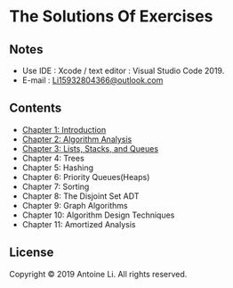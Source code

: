 #  The Solutions Of Exercises 

## Notes
* Use IDE : Xcode / text editor : Visual Studio Code 2019.
* E-mail : Li15932804366@outlook.com

## Contents
* [Chapter 1: Introduction](https://github.com/liyuanhao6/Data-structures-and-algorithm-analysis-in-c/tree/master/Chapter%201:%20Introduction)
* [Chapter 2: Algorithm Analysis](https://github.com/liyuanhao6/Data-structures-and-algorithm-analysis-in-c/tree/master/Chapter%202:%20Algorithm%20Analysis)
* [Chapter 3: Lists, Stacks, and Queues](https://github.com/liyuanhao6/Data-structures-and-algorithm-analysis-in-c/tree/master/Chapter%203:%20Lists%2C%20Stacks%2C%20and%20Queues)
* Chapter 4: Trees
* Chapter 5: Hashing
* Chapter 6: Priority Queues(Heaps)
* Chapter 7: Sorting 
* Chapter 8: The Disjoint Set ADT
* Chapter 9: Graph Algorithms
* Chapter 10: Algorithm Design Techniques
* Chapter 11: Amortized Analysis

## License
Copyright © 2019 Antoine Li. All rights reserved.
